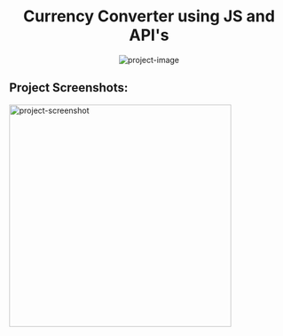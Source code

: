 <h1 align="center" id="title">Currency Converter using JS and API's</h1>

<p align="center"><img src="https://socialify.git.ci/kunal161059/Project3_currency_Exxhange_with_JS/image?description=1&amp;font=Source%20Code%20Pro&amp;language=1&amp;name=1&amp;owner=1&amp;stargazers=1&amp;theme=Light" alt="project-image"></p>

<h2>Project Screenshots:</h2>

<img src="https://ibb.co/qB7SgZy" alt="project-screenshot" width="400" height="400/">

